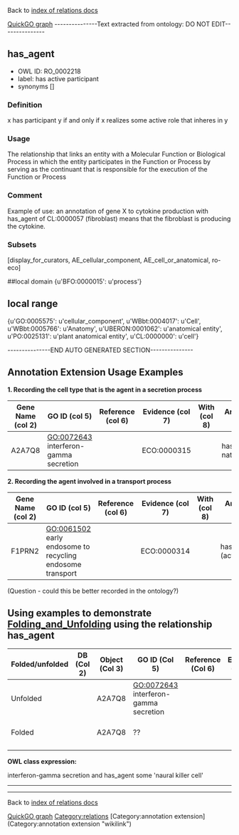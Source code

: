 Back to [index of relations docs](https://github.com/geneontology/annotation_extensions/tree/master/doc)

[QuickGO graph](http://www.ebi.ac.uk/QuickGO/AnnotationExtensionRelations.html)
---------------Text extracted from ontology: DO NOT EDIT---------------

## has_agent
* OWL ID: RO_0002218
* label: has active participant
* synonyms
[]

### Definition
x has participant y if and only if x realizes some active role that inheres in y

### Usage
The relationship that links an entity with a Molecular Function or Biological Process in which the entity participates in the Function or Process by serving as the continuant that is responsible for the execution of the Function or Process

### Comment
Example of use: an annotation of gene X to cytokine production with has_agent of CL:0000057 (fibroblast) means that the fibroblast is producing the cytokine.

### Subsets
[display_for_curators, AE_cellular_component, AE_cell_or_anatomical, ro-eco]

##local domain
{u'BFO:0000015': u'process'}

## local range
{u'GO:0005575': u'cellular_component', u'WBbt:0004017': u'Cell', u'WBbt:0005766': u'Anatomy', u'UBERON:0001062': u'anatomical entity', u'PO:0025131': u'plant anatomical entity', u'CL:0000000': u'cell'}

---------------END AUTO GENERATED SECTION---------------


Annotation Extension Usage Examples
-----------------------------------

**1. Recording the cell type that is the agent in a secretion process**

| Gene Name (col 2) | GO ID (col 5)                           | Reference (col 6) | Evidence (col 7) | With (col 8) | Annotation Extension (col 16)              |
|-------------------|-----------------------------------------|-------------------|------------------|--------------|--------------------------------------------|
| A2A7Q8            | <GO:0072643> interferon-gamma secretion |                   | ECO:0000315      |              | has\_agent(CL:0000623 natural killer cell) |

**2. Recording the agent involved in a transport process**

| Gene Name (col 2) | GO ID (col 5)                                               | Reference (col 6) | Evidence (col 7) | With (col 8) | Annotation Extension (col 16)            |
|-------------------|-------------------------------------------------------------|-------------------|------------------|--------------|------------------------------------------|
| F1PRN2            | <GO:0061502> early endosome to recycling endosome transport |                   | ECO:0000314      |              | has\_agent(GO:0005884; (actin filament)) |

(Question - could this be better recorded in the ontology?)

Using examples to demonstrate [Folding\_and\_Unfolding](http://wiki.geneontology.org/index.php/Folding_and_Unfolding) using the relationship has\_agent
---------------------------------------------------------------------------------------------------------------------------

| Folded/unfolded | DB (Col 2) | Object (Col 3) | GO ID (Col 5)                           | Reference (Col 6) | Extension (Col 16) | Parent terms for new folded GO term                        |
|-----------------|------------|----------------|-----------------------------------------|-------------------|--------------------|------------------------------------------------------------|
| Unfolded        |            | A2A7Q8         | <GO:0072643> interferon-gamma secretion |                   |                    | has\_agent(CL:0000623 natural killer cell)                 |
| Folded          |            | A2A7Q8         | ??                                      |                   |                    | is\_a <GO:0002370> natural killer cell cytokine production |
||

**OWL class expression:**

interferon-gamma secretion and has\_agent some 'naural killer cell'

------------------------------------------------------------------------

------------------------------------------------------------------------

Back to [index of relations docs](https://github.com/geneontology/annotation_extensions/tree/master/doc)

[QuickGO graph](http://www.ebi.ac.uk/QuickGO/AnnotationExtensionRelations.html)
<Category:relations> [Category:annotation extension](Category:annotation extension "wikilink")
